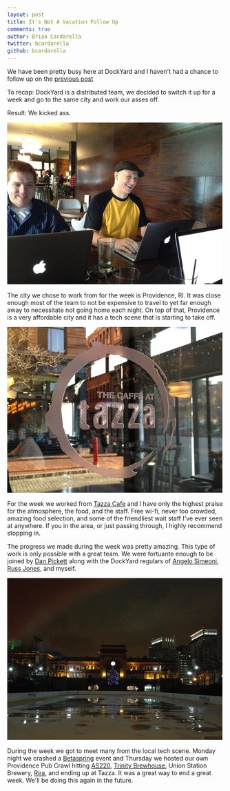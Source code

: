 ```yaml
---
layout: post
title: It's Not A Vacation Follow Up
comments: true
author: Brian Cardarella
twitter: bcardarella
github: bcardarella
---
```


We have been pretty busy here at DockYard and I haven't had a chance to
follow up on the [previous post](/2011/12/04/its-not-a-vacation.html)

To recap: DockYard is a distributed team, we decided to switch it up for
a week and go to the same city and work our asses off.

Result: We kicked ass.

![Dan Pickett & Russ Jones](/images/20120104/danandruss.jpg)

The city we chose to work from for the week is Providence, RI. It was
close enough most of the team to not be expensive to travel to yet far
enough away to necessitate not going home each night. On top of that,
Providence is a very affordable city and it has a tech scene that is
starting to take off.

![Tazza Cafe](/images/20120104/tazza.jpg)

For the week we worked from [Tazza Cafe](http://tazzacaffe.com) and I
have only the highest praise for the atmosphere, the food, and the
staff. Free wi-fi, never too crowded, amazing food selection, and some
of the friendliest wait staff I've ever seen at anywhere. If you in the
area, or just passing through, I highly recommend stopping in.

The progress we made during the week was pretty amazing. This type of
work is only possible with a great team. We were
fortuante enough to be joined by [Dan
Pickett](http://enlightsolutions.com) along with the DockYard regulars
of [Angelo Simeoni](http://cssboy.com), [Russ
Jones](http://codeofficer.com), and myself.

![Downtown Providence](/images/20120104/downtownprovidence.jpg)

During the week we got to meet many from the local tech scene. Monday
night we crashed a [Betaspring](http://betaspring) event and Thursday we
hosted our own Providence Pub Crawl hitting [AS220](http://as220.org/),
[Trinity Brewhouse](http://www.trinitybrewhouse.com), Union Station
Brewery, [Rira](http://www.trinitybrewhouse.com), and ending up at
Tazza. It was a great way to end a great week. We'll be doing this again
in the future.
